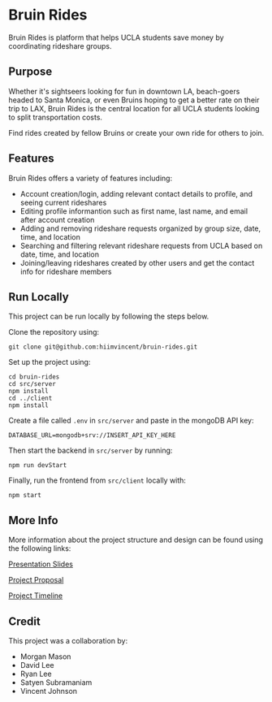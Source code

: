 # Bruin Rides

Bruin Rides is platform that helps UCLA students save money by coordinating rideshare groups.

## Purpose

Whether it's sightseers looking for fun in downtown LA, beach-goers headed to Santa Monica, 
or even Bruins hoping to get a better rate on their trip to LAX, Bruin Rides is the central 
location for all UCLA students looking to split transportation costs.

Find rides created by fellow Bruins or create your own ride for others to join.

## Features

Bruin Rides offers a variety of features including:

- Account creation/login, adding relevant contact details to profile, and seeing current rideshares
- Editing profile informantion such as first name, last name, and email after account creation
- Adding and removing rideshare requests organized by group size, date, time, and location
- Searching and filtering relevant rideshare requests from UCLA based on date, time, and location
- Joining/leaving rideshares created by other users and get the contact info for rideshare members

## Run Locally

This project can be run locally by following the steps below.

Clone the repository using:

```
git clone git@github.com:hiimvincent/bruin-rides.git
```

Set up the project using:

```
cd bruin-rides
cd src/server
npm install
cd ../client
npm install
```

Create a file called ```.env``` in ```src/server``` and paste in the mongoDB API key:
``` 
DATABASE_URL=mongodb+srv://INSERT_API_KEY_HERE
```

Then start the backend in ```src/server``` by running:
```
npm run devStart
```

Finally, run the frontend from ```src/client``` locally with:
```
npm start
```

## More Info

More information about the project structure and design can be found using the following links:

[Presentation Slides](https://docs.google.com/presentation/d/13tyhhxncBWvAt1bGz-lyz6WBvLOqO-0GKxVdkrW4zyc/edit?usp=sharing)

[Project Proposal](https://docs.google.com/document/d/184NQZ7YtGccJ1xOpeU93VNF680S57QEdOa7TqZwsF7w/edit?usp=sharing)

[Project Timeline](https://docs.google.com/document/d/1hySZwTxMKwEKLpYeaiA2VunZeTdlS-ZPaws4GEH8LXg/edit?usp=sharing)

## Credit

This project was a collaboration by:

- Morgan Mason
- David Lee
- Ryan Lee
- Satyen Subramaniam
- Vincent Johnson
